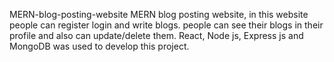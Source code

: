 MERN-blog-posting-website
MERN blog posting website, in this website people can register login and write blogs. people can see their blogs in their profile and also can update/delete them. React, Node js, Express js and MongoDB was used to develop this project.
